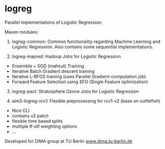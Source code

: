 logreg
======

Parallel implementations of Logistic Regression.

Maven modules:

1) logreg-common: Common functionality regarding Machine Learning and Logistic Regression. Also contains some sequential implementations.

2) logreg-mapred: Hadoop Jobs for Logistic Regression
- Ensemble + SGD (mahout) Training
- Iterative Batch Gradient descent training
- Iterative L-BFGS training (uses Parallel Gradient-computation job)
- Forward Feature Selection using SFO (Single Feature optimization)

3) logreg-pact: Stratosphere Ozone Jobs for Logistic Regression

4) aim3-logreg-rcv1: Flexible preprocessing for rcv1-v2 (base on cuttlefish)
- Nice CLI
- contains v2 patch
- flexible time based splits
- multiple tf-idf weighting options
- ...

Developed for DIMA group at TU Berlin www.dima.tu-berlin.de